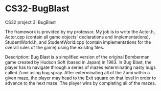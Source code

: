 CS32-BugBlast
======================

CS32 project 3: BugBlast

The framework is provided by my professor. 
My job is to write the Actor.h, Actor.cpp (contain all game objects' declarations and implementations), StudentWorld.h, and StudentWorld.cpp (contain implementations for the overall rules of the game) using the exisitng files.

Description: Bug Blast is a simplified version of the original Bomberman game created by Hudson Soft (based in Japan) 
in 1983. In Bug Blast, the player has to navigate through a series of mazes exterminating nasty bugs called Zumi using
bug spray. After exterminating all of the Zumi within a given maze, the player may head to the Exit square on that
level in order to advance to the next maze. The player wins by completing all of the mazes.
